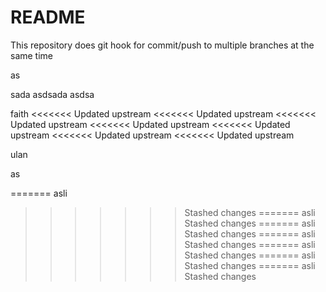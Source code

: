 # README

This repository does git hook for commit/push to multiple branches at the same time


as

sada
asdsada
asdsa

faith
<<<<<<< Updated upstream
<<<<<<< Updated upstream
<<<<<<< Updated upstream
<<<<<<< Updated upstream
<<<<<<< Updated upstream
<<<<<<< Updated upstream
<<<<<<< Updated upstream

ulan

as

=======
asli
>>>>>>> Stashed changes
=======
asli
>>>>>>> Stashed changes
=======
asli
>>>>>>> Stashed changes
=======
asli
>>>>>>> Stashed changes
=======
asli
>>>>>>> Stashed changes
=======
asli
>>>>>>> Stashed changes
=======
asli
>>>>>>> Stashed changes
